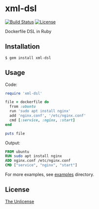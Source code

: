 # xml-dsl

[![Build Status](https://travis-ci.org/raviqqe/xml-dsl.rb.svg?branch=master)](https://travis-ci.org/raviqqe/xml-dsl.rb)
[![License](https://img.shields.io/badge/license-unlicense-lightgray.svg)](https://unlicense.org)

Dockerfile DSL in Ruby

## Installation

```
$ gem install xml-dsl
```

## Usage

Code:

```ruby
require 'xml-dsl'

file = dockerfile do
  from :ubuntu
  run 'sudo apt install nginx'
  add 'nginx.conf', '/etc/nginx.conf'
  cmd [:service, :nginx, :start]
end

puts file
```

Output:

```dockerfile
FROM ubuntu
RUN sudo apt install nginx
ADD nginx.conf /etc/nginx.conf
CMD ["service", "nginx", "start"]
```

For more examples, see [examples](examples) directory.

## License

[The Unlicense](https://unlicense.org)
